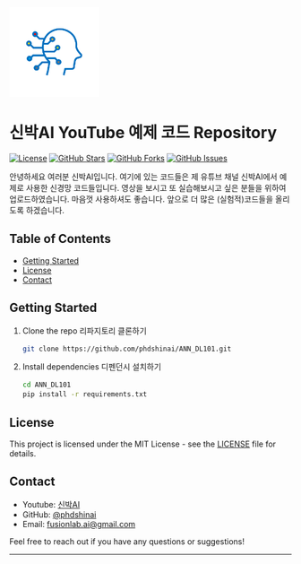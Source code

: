 <br />
<div align="left">
  <a href="https://github.com/phdshinai/ANN_DL101">
    <img src="images/logo.png" alt="Logo" width="160" height="160">
  </a>
</div>

# 신박AI YouTube 예제 코드 Repository

[![License](https://img.shields.io/badge/license-MIT-blue.svg)](LICENSE)
[![GitHub Stars](https://img.shields.io/github/stars/phdshinai/ANN_DL101.svg)](https://github.com/phdshinai/ANN_DL101/stargazers)
[![GitHub Forks](https://img.shields.io/github/forks/phdshinai/ANN_DL101.svg)](https://github.com/phdshinai/ANN_DL101/network/members)
[![GitHub Issues](https://img.shields.io/github/issues/phdshinai/ANN_DL101.svg)](https://github.com/phdshinai/ANN_DL101/issues)

안녕하세요 여러분 신박AI입니다. 여기에 있는 코드들은 제 유튜브 채널 신박AI에서 예제로 사용한 신경망 코드들입니다. 영상을 보시고 또 실습해보시고 싶은 분들을 위하여 업로드하였습니다. 마음껏 사용하셔도 좋습니다. 앞으로 더 많은 (실험적)코드들을 올리도록 하겠습니다.

## Table of Contents

- [Getting Started](#getting-started)
- [License](#license)
- [Contact](#contact)


## Getting Started

1. Clone the repo 리파지토리 클론하기
   ```sh
   git clone https://github.com/phdshinai/ANN_DL101.git
   ```
2. Install dependencies 디펜던시 설치하기
   ```sh
   cd ANN_DL101    
   pip install -r requirements.txt
   ```
## License

This project is licensed under the MIT License - see the [LICENSE](LICENSE) file for details.

## Contact

- Youtube: [신박AI](https://www.youtube.com/@phdshinAI)
- GitHub: [@phdshinai](https://github.com/phdshinai)
- Email: [fusionlab.ai@gmail.com](mailto:fusionlab.ai@gmail.com)

Feel free to reach out if you have any questions or suggestions!

---
